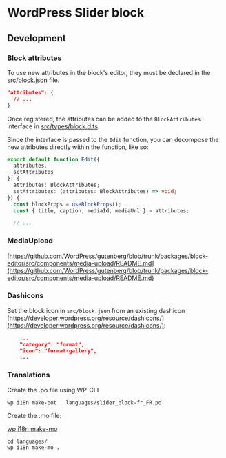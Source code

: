 # WordPress Slider block

## Development

### Block attributes

To use new attributes in the block's editor, they must be declared in the [src/block.json](./src/block.json) file.

```json
"attributes": {
  // ...
}
```

Once registered, the attributes can be added to the `BlockAttributes` interface in [src/types/block.d.ts](./src/types/block.d.ts).

Since the interface is passed to the `Edit` function, you can decompose the new attributes directly within the function, like so:

```ts
export default function Edit({
  attributes,
  setAttributes
}: {
  attributes: BlockAttributes;
  setAttributes: (attributes: BlockAttributes) => void;
}) {
  const blockProps = useBlockProps();
  const { title, caption, mediaId, mediaUrl } = attributes;

  // ...
```

### MediaUpload

[https://github.com/WordPress/gutenberg/blob/trunk/packages/block-editor/src/components/media-upload/README.md](https://github.com/WordPress/gutenberg/blob/trunk/packages/block-editor/src/components/media-upload/README.md)

### Dashicons

Set the block icon in `src/block.json` from an existing dashicon
[https://developer.wordpress.org/resource/dashicons/](https://developer.wordpress.org/resource/dashicons/):

```json
	...
	"category": "format",
	"icon": "format-gallery",
	...
```

### Translations

Create the .po file using WP-CLI

```
wp i18n make-pot . languages/slider_block-fr_FR.po
```

Create the .mo file:

[wp i18n make-mo](https://developer.wordpress.org/cli/commands/i18n/make-mo/)

```
cd languages/
wp i18n make-mo .
```
